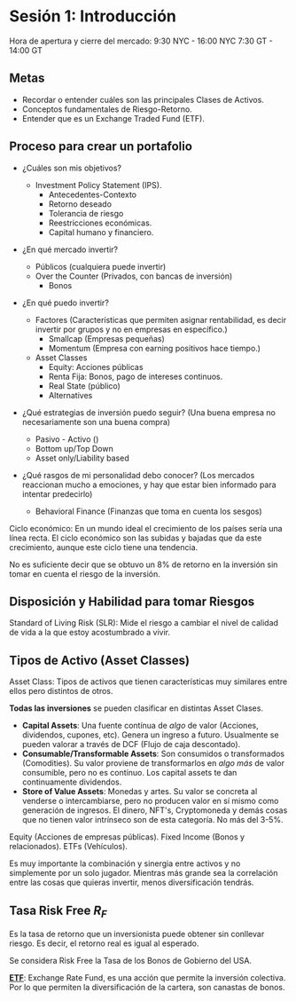 # Sesión 1: Introducción

Hora de apertura y cierre del mercado:
9:30 NYC - 16:00 NYC
7:30 GT - 14:00 GT

## Metas
- Recordar o entender cuáles son las principales Clases de Activos.
- Conceptos fundamentales de Riesgo-Retorno. 
- Entender que es un Exchange Traded Fund (ETF).

## Proceso para crear un portafolio
* ¿Cuáles son mis objetivos?
    * Investment Policy Statement (IPS).
        * Antecedentes-Contexto
        * Retorno deseado
        * Tolerancia de riesgo
        * Reestricciones económicas.
        * Capital humano y financiero.
* ¿En qué mercado invertir?
    * Públicos (cualquiera puede invertir)
    * Over the Counter (Privados, con bancas de inversión)
        * Bonos

* ¿En qué puedo invertir?
    * Factores (Características que permiten asignar rentabilidad, es decir invertir por grupos y no en empresas en específico.)
        * Smallcap (Empresas pequeñas)
        * Momentum (Empresa con earning positivos hace tiempo.)
    * Asset Classes 
        * Equity: Acciones públicas
        * Renta Fija: Bonos, pago de intereses continuos.
        * Real State (público)
        * Alternatives
* ¿Qué estrategias de inversión puedo seguir? (Una buena empresa no necesariamente son una buena compra)
    * Pasivo - Activo ()
    * Bottom up/Top Down
    * Asset only/Liability based
* ¿Qué rasgos de mi personalidad debo conocer? (Los mercados reaccionan mucho a emociones, y hay que estar bien informado para intentar predecirlo)
    * Behavioral Finance (Finanzas que toma en cuenta los sesgos)

Ciclo económico: En un mundo ideal el crecimiento de los países sería una línea recta. El ciclo económico son las subidas y bajadas que da este crecimiento, aunque este ciclo tiene una tendencia.

No es suficiente decir que se obtuvo un 8% de retorno en la inversión sin tomar en cuenta el riesgo de la inversión.

## Disposición y Habilidad para tomar Riesgos
Standard of Living Risk (SLR): Mide el riesgo a cambiar el nivel de calidad de vida a la que estoy acostumbrado a vivir.

## Tipos de Activo (Asset Classes)
Asset Class: Tipos de activos que tienen características muy similares entre ellos pero distintos de otros.

**Todas las inversiones** se pueden clasificar en distintas Asset Clases.

* **Capital Assets**:
Una fuente contínua de _algo_ de valor (Acciones, dividendos, cupones, etc). Genera un ingreso a futuro. Usualmente se pueden valorar a través de DCF (Flujo de caja descontado).
* **Consumable/Transformable Assets**:
Son consumidos o transformados (Comodities). Su valor proviene de transformarlos en _algo más_ de valor consumible, pero no es contínuo. Los capital assets te dan continuamente dividendos.
* **Store of Value Assets**:
Monedas y artes. Su valor se concreta al venderse o intercambiarse, pero no producen valor en sí mismo como generación de ingresos.
El dinero, NFT's, Cryptomoneda y demás cosas que no tienen valor intrínseco son de esta categoría. No más del 3-5%.

Equity (Acciones de empresas públicas).
Fixed Income (Bonos y relacionados).
ETFs (Vehículos).

Es muy importante la combinación y sinergia entre activos y no simplemente por un solo jugador.
Mientras más grande sea la correlación entre las cosas que quieras invertir, menos diversificación tendrás.

## Tasa Risk Free $R_F$
Es la tasa de retorno que un inversionista puede obtener sin conllevar riesgo. Es decir, el retorno real es igual al esperado.

Se considera Risk Free la Tasa de los Bonos de Gobierno del USA.

[**ETF**](https://www.etf.com/): Exchange Rate Fund, es una acción que permite la inversión colectiva. Por lo que permiten la diversificación de la cartera, son canastas de bonos.
